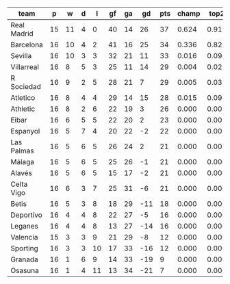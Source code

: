 |    team     | p  | w  | d | l  | gf | ga | gd  | pts | champ | top2  | top3  | top4  |  5-7  | bot4  | bot3  | bot2  |
|-------------|----|----|---|----|----|----|-----|-----|-------|-------|-------|-------|-------|-------|-------|-------|
| Real Madrid | 15 | 11 | 4 |  0 | 40 | 14 |  26 |  37 | 0.624 | 0.919 | 0.979 | 0.995 | 0.005 | 0.000 | 0.000 | 0.000|
| Barcelona   | 16 | 10 | 4 |  2 | 41 | 16 |  25 |  34 | 0.336 | 0.826 | 0.940 | 0.978 | 0.021 | 0.000 | 0.000 | 0.000|
| Sevilla     | 16 | 10 | 3 |  3 | 32 | 21 |  11 |  33 | 0.016 | 0.090 | 0.343 | 0.572 | 0.352 | 0.000 | 0.000 | 0.000|
| Villarreal  | 16 |  8 | 5 |  3 | 25 | 11 |  14 |  29 | 0.004 | 0.029 | 0.148 | 0.315 | 0.488 | 0.000 | 0.000 | 0.000|
| R Sociedad  | 16 |  9 | 2 |  5 | 28 | 21 |   7 |  29 | 0.005 | 0.035 | 0.169 | 0.350 | 0.474 | 0.000 | 0.000 | 0.000|
| Atletico    | 16 |  8 | 4 |  4 | 29 | 14 |  15 |  28 | 0.015 | 0.094 | 0.365 | 0.611 | 0.318 | 0.000 | 0.000 | 0.000|
| Athletic    | 16 |  8 | 2 |  6 | 22 | 19 |   3 |  26 | 0.000 | 0.003 | 0.020 | 0.056 | 0.319 | 0.005 | 0.001 | 0.000|
| Eibar       | 16 |  6 | 5 |  5 | 22 | 20 |   2 |  23 | 0.000 | 0.002 | 0.014 | 0.044 | 0.259 | 0.008 | 0.003 | 0.001|
| Espanyol    | 16 |  5 | 7 |  4 | 20 | 22 |  -2 |  22 | 0.000 | 0.001 | 0.006 | 0.022 | 0.184 | 0.017 | 0.006 | 0.001|
| Las Palmas  | 16 |  5 | 6 |  5 | 26 | 24 |   2 |  21 | 0.000 | 0.001 | 0.006 | 0.021 | 0.175 | 0.020 | 0.007 | 0.001|
| Málaga      | 16 |  5 | 6 |  5 | 25 | 26 |  -1 |  21 | 0.000 | 0.000 | 0.001 | 0.007 | 0.083 | 0.064 | 0.022 | 0.006|
| Alavés      | 16 |  5 | 6 |  5 | 15 | 17 |  -2 |  21 | 0.000 | 0.000 | 0.007 | 0.022 | 0.186 | 0.017 | 0.005 | 0.001|
| Celta Vigo  | 16 |  6 | 3 |  7 | 25 | 31 |  -6 |  21 | 0.000 | 0.000 | 0.002 | 0.007 | 0.086 | 0.054 | 0.021 | 0.006|
| Betis       | 16 |  5 | 3 |  8 | 18 | 29 | -11 |  18 | 0.000 | 0.000 | 0.000 | 0.001 | 0.014 | 0.250 | 0.124 | 0.044|
| Deportivo   | 16 |  4 | 4 |  8 | 22 | 27 |  -5 |  16 | 0.000 | 0.000 | 0.000 | 0.001 | 0.023 | 0.182 | 0.085 | 0.026|
| Leganes     | 16 |  4 | 4 |  8 | 13 | 27 | -14 |  16 | 0.000 | 0.000 | 0.000 | 0.000 | 0.003 | 0.447 | 0.258 | 0.108|
| Valencia    | 15 |  3 | 3 |  9 | 21 | 29 |  -8 |  12 | 0.000 | 0.000 | 0.000 | 0.000 | 0.008 | 0.326 | 0.176 | 0.073|
| Sporting    | 16 |  3 | 3 | 10 | 17 | 33 | -16 |  12 | 0.000 | 0.000 | 0.000 | 0.000 | 0.000 | 0.746 | 0.578 | 0.325|
| Granada     | 16 |  1 | 6 |  9 | 14 | 33 | -19 |   9 | 0.000 | 0.000 | 0.000 | 0.000 | 0.000 | 0.916 | 0.827 | 0.654|
| Osasuna     | 16 |  1 | 4 | 11 | 13 | 34 | -21 |   7 | 0.000 | 0.000 | 0.000 | 0.000 | 0.000 | 0.948 | 0.887 | 0.755|
